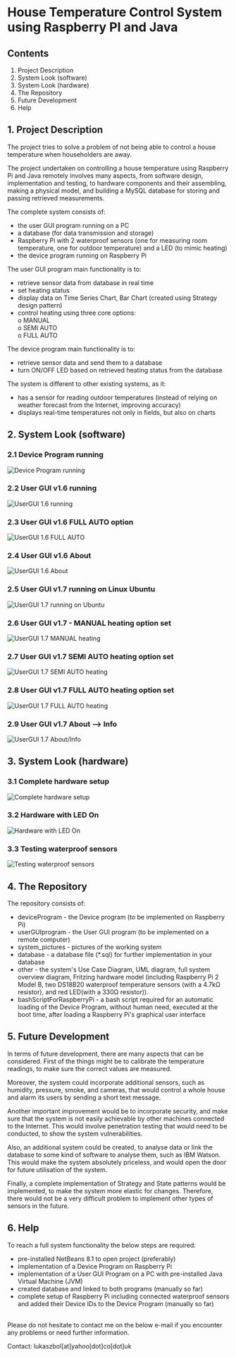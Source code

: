 # House Temperature Control System using Raspberry PI and Java

## Contents

1. Project Description   
2. System Look (software)  
3. System Look (hardware)  
4. The Repository  
5. Future Development  
6. Help  


## 1. Project Description 
The project tries to solve a problem of not being able to control a house temperature when householders are away.

The project undertaken on controlling a house temperature using Raspberry Pi and Java remotely involves many aspects, from software design, implementation and testing, to hardware components and their assembling, making a physical model, and building a MySQL database for storing and passing retrieved measurements. 

The complete system consists of:
-	the  user GUI program running on a PC
-	a database (for data transmission and storage)
-	Raspberry Pi with 2 waterproof sensors (one for measuring room temperature, one for outdoor temperature) and a LED (to mimic heating)
-	the device program running on Raspberry Pi

The user GUI program main functionality is to:
-	retrieve sensor data from database in real time
-	set heating status
-	display data on Time Series Chart, Bar Chart (created using Strategy design pattern)
-	control heating using three core options: </br>
    o MANUAL </br> 
    o SEMI AUTO </br>
    o FULL AUTO </br>

The device program main functionality is to:
-	retrieve sensor data and send them to a database
-	turn ON/OFF LED based on retrieved heating status from the database


The system is different to other existing systems, as it:
-	has a sensor for reading outdoor temperatures (instead of relying on weather forecast from the Internet, improving accuracy)
-	displays real-time temperatures not only in fields, but also on charts


## 2. System Look (software)

### 2.1 Device Program running
![Device Program running](systemPictures/software/1-runningDeviceProgram.jpg)

### 2.2 User GUI v1.6 running
![UserGUI 1.6 running](systemPictures/software/2-userGUIv1.6running.jpg)

### 2.3 User GUI v1.6 FULL AUTO option
![UserGUI 1.6 FULL AUTO](systemPictures/software/3-userGUIv1.6FULLAUTO.jpg)

### 2.4 User GUI v1.6 About
![UserGUI 1.6 About](systemPictures/software/4-userGUIv1.6About.jpg)

### 2.5 User GUI v1.7 running on Linux Ubuntu
![UserGUI 1.7 running on Ubuntu](systemPictures/software/5-userGUIv1.7runningOnUbuntu.jpg)

### 2.6 User GUI v1.7 - MANUAL heating option set
![UserGUI 1.7 MANUAL heating](systemPictures/software/6-userGUIv1.7heatingMANUAL.jpg)

### 2.7 User GUI v1.7 SEMI AUTO heating option set
![UserGUI 1.7 SEMI AUTO heating](systemPictures/software/7-userGUIv1.7heatingSEMIAUTO.jpg)

### 2.8 User GUI v1.7 FULL AUTO heating option set
![UserGUI 1.7 FULL AUTO heating](systemPictures/software/8-userGUIv1.7heatingFULLAUTO.jpg)

### 2.9 User GUI v1.7 About --> Info
![UserGUI 1.7 About/Info](systemPictures/software/9-userGUIv1.7AboutInfo.jpg)

## 3. System Look (hardware)

### 3.1 Complete hardware setup
![Complete hardware setup](systemPictures/hardware/1-allHardwareCompleteConfiguration.jpg)

### 3.2 Hardware with LED On
![Hardware with LED On](systemPictures/hardware/2-hardwareWithLEDOn.jpg)

### 3.3 Testing waterproof sensors
![Testing waterproof sensors](systemPictures/hardware/3-hardwareTestingWithWaterproofSensors.jpg)


## 4. The Repository  
The repository consists of:
-   deviceProgram - the Device program (to be implemented on Raspberry Pi)
-   userGUIprogram - the User GUI program (to be implemented on a remote computer)
-   system_pictures - pictures of the working system
-   database - a database file (*.sql) for further implementation in your database
-   other - the system's Use Case Diagram, UML diagram, full system overview diagram, Fritzing hardware model (including Raspberry Pi 2 Model B, two DS18B20 waterproof temperature sensors (with a 4.7kΩ resistor), and red LED(with a 330Ω resistor)).
-   bashScriptForRaspberryPi - a bash script required for an automatic loading of the Device Program, without human need, executed at the boot time, after loading a Raspberry Pi's graphical user interface


## 5. Future Development  
In terms of future development, there are many aspects that can be considered. First of the things might be to calibrate the temperature readings, to make sure the correct values are measured. 

Moreover, the system could incorporate additional sensors, such as humidity, pressure, smoke, and cameras, that would control a whole house and alarm its users by sending a short text message.

Another important improvement would be to incorporate security, and make sure that the system is not easily achievable by other machines connected to the Internet. This would involve penetration testing that would need to be conducted, to show the system vulnerabilities.

Also, an additional system could be created, to analyse data or link the database to some kind of software to analyse them, such as IBM Watson. This would make the system absolutely priceless, and would open the door for future utilisation of the system.

Finally, a complete implementation of Strategy and State patterns would be implemented, to make the system more elastic for changes. Therefore, there would not be a very difficult problem to implement other types of sensors in the future.


## 6. Help   
To reach a full system functionality the below steps are required:
-   pre-installed NetBeans 8.1 to open project (preferably)
-   implementation of a Device Program on Raspberry Pi
-   implementation of a User GUI Program on a PC with pre-installed Java Virtual Machine (JVM)
-   created database and linked to both programs (manually so far)
-   complete setup of Raspberry Pi including connected waterproof sensors and added their Device IDs to the Device Program (manually so far)  
   
</br>
Please do not hesitate to contact me on the below e-mail if you encounter any problems or need further information.

Contact: lukaszbol[at]yahoo[dot]co[dot]uk 
